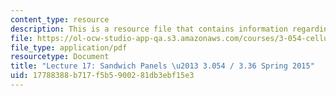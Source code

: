```yaml
---
content_type: resource
description: This is a resource file that contains information regarding lecture 17.
file: https://ol-ocw-studio-app-qa.s3.amazonaws.com/courses/3-054-cellular-solids-structure-properties-and-applications-spring-2015/17788388b717f5b5900281db3ebf15e3_MIT3_054S15_L17_trans.pdf
file_type: application/pdf
resourcetype: Document
title: "Lecture 17: Sandwich Panels \u2013 3.054 / 3.36 Spring 2015"
uid: 17788388-b717-f5b5-9002-81db3ebf15e3
---
```


